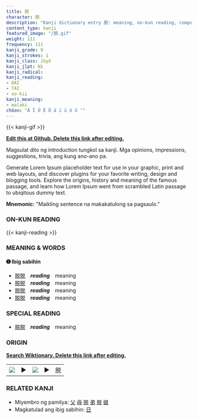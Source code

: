 ```yaml
---
title: 脱
character: 脱
description: "Kanji dictionary entry 脱: meaning, on-kun reading, compounds, origin, related kanji"
content_type: kanji
featured_image: "/脱.gif"
weight: 111
frequency: 111
kanji_grade: 9
kanji_strokes: 1
kanji_class: Jōyō
kanji_jlpt: N1
kanji_radical: 
kanji_reading: 
- DAI
- TAI
- oo-kii
kanji_meaning:
- malaki
chōon: "Ā Ī Ū Ē Ō ā ī ū ē ō ’"
---
```

[//]: # (Don't edit the line below. Kanji animated GIF code is automatically generated.)
{{< kanji-gif >}}

[//]: # (Edit below this line.)

**[Edit this at Github. Delete this link after editing.](https://github.com/tim0g/tim/tree/main/content/kanji/脱/index.md)**

Magsulat dito ng introduction tungkol sa kanji. Mga opinions, impressions, suggestions, trivia, ang kung ano-ano pa.

Generate Lorem Ipsum placeholder text for use in your graphic, print and web layouts, and discover plugins for your favorite writing, design and blogging tools. Explore the origins, history and meaning of the famous passage, and learn how Lorem Ipsum went from scrambled Latin passage to ubiqitous dummy text.
 
**Mnemonic:** "Maikling sentence na makakatulong sa pagsaulo."

### ON-KUN READING

[//]: # (Don't edit the line below. ON-KUN READING code is automatically generated.)
{{< kanji-reading >}}

### MEANING & WORDS

#### ➊ **Ibig sabihin**
  - [脱](../脱)[脱](../脱)　***reading***　meaning
  - [脱](../脱)[脱](../脱)　***reading***　meaning
  - [脱](../脱)[脱](../脱)　***reading***　meaning
  - [脱](../脱)[脱](../脱)　***reading***　meaning

### SPECIAL READING
  - [脱](../脱)[脱](../脱)　***reading***　meaning

### ORIGIN

**[Search Wiktionary. Delete this link after editing.](https://wiktionary.org/wiki/脱)**
<table class="kanji-table"><tr><td>
<img src="60px-脱-bronze.svg.png">
</td><td>▶</td><td>
<img src="60px-脱-oracle.svg.png">
</td><td>▶</td>
<td class="kanji-origin">脱</td>
</tr></table>

### RELATED KANJI
- Miyembro ng pamilya: [父](../父) [母](../母) [脱](../脱) [弟](../弟) [脱](../脱) [娘](../娘)
- Magkatulad ang ibig sabihin: [日](../日)
